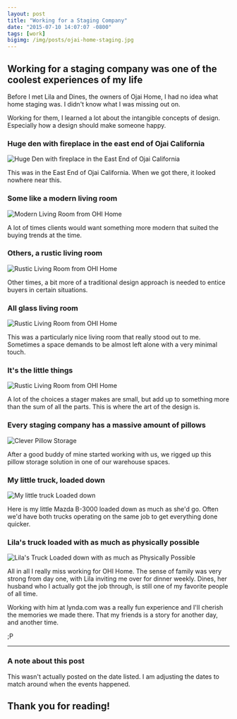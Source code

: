 ```yaml
---
layout: post
title: "Working for a Staging Company"
date: "2015-07-10 14:07:07 -0800"
tags: [work]
bigimg: /img/posts/ojai-home-staging.jpg
---
```


## Working for a staging company was one of the coolest experiences of my life

Before I met Lila and Dines, the owners of Ojai Home, I had no idea what home staging was. I didn't know what I was missing out on.

<!--more-->

Working for them, I learned a lot about the intangible concepts of design. Especially how a design should make someone happy.

### Huge den with fireplace in the east end of Ojai California

![Huge Den with fireplace in the East End of Ojai California](https://imgur.com/Jq8fdIx.jpg)

This was in the East End of Ojai California. When we got there, it looked nowhere near this.

### Some like a modern living room

![Modern Living Room from OHI Home](https://imgur.com/LUevpZI.jpg)

A lot of times clients would want something more modern that suited the buying trends at the time.

### Others, a rustic living room

![Rustic Living Room from OHI Home](https://imgur.com/j2MwP9K.jpg)

Other times, a bit more of a traditional design approach is needed to entice buyers in certain situations.

### All glass living room

![Rustic Living Room from OHI Home](https://imgur.com/2vQofJv.jpg)

This was a particularly nice living room that really stood out to me. Sometimes a space demands to be almost left alone with a very minimal touch.

### It's the little things

![Rustic Living Room from OHI Home](https://imgur.com/bdiKUXC.jpg)

A lot of the choices a stager makes are small, but add up to something more than the sum of all the parts. This is where the art of the design is.

### Every staging company has a massive amount of pillows

![Clever Pillow Storage](https://imgur.com/KTd3RMo.jpg)

After a good buddy of mine started working with us, we rigged up this pillow storage solution in one of our warehouse spaces.

### My little truck, loaded down

![My little truck Loaded down](https://imgur.com/G43JyXK.jpg)

Here is my little Mazda B-3000 loaded down as much as she'd go. Often we'd have both trucks operating on the same job to get everything done quicker.

### Lila's truck loaded with as much as physically possible

![Lila's Truck Loaded down with as much as Physically Possible](https://imgur.com/KuWChiX.jpg)

All in all I really miss working for OHI Home. The sense of family was very strong from day one, with Lila inviting me over for dinner weekly. Dines, her husband who I actually got the job through, is still one of my favorite people of all time.

Working with him at lynda.com was a really fun experience and I'll cherish the memories we made there. That my friends is a story for another day, and another time.

;P

*****

### A note about this post

This wasn't actually posted on the date listed. I am adjusting the dates to match around when the events happened.

## Thank you for reading!

